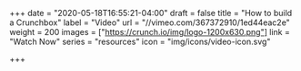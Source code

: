+++
date = "2020-05-18T16:55:21-04:00"
draft = false
title = "How to build a Crunchbox"
label = "Video"
url = "//vimeo.com/367372910/1ed44eac2e"
weight = 200
images = ["https://crunch.io/img/logo-1200x630.png"]
link = "Watch Now"
series = "resources"
icon = "img/icons/video-icon.svg"

+++
